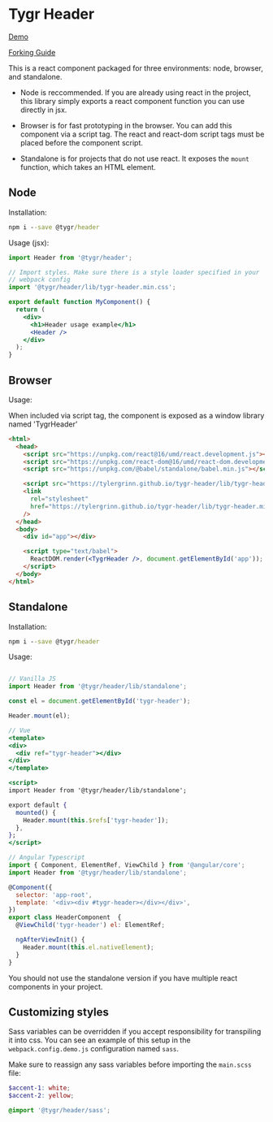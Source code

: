 # Tygr Header

[Demo](https://tylergrinn.github.io/tygr-header)

[Forking Guide](https://github.com/tylergrinn/tygr-logo/blob/main/docs/forking.md)

This is a react component packaged for three environments: node, browser, and standalone.

- Node is reccommended. If you are already using react in the project, this library simply exports a react component function you can use directly in jsx.

- Browser is for fast prototyping in the browser. You can add this component via a script tag. The react and react-dom script tags must be placed before the component script.

- Standalone is for projects that do not use react. It exposes the `mount` function, which takes an HTML element.

## Node

Installation:

```cmd
npm i --save @tygr/header
```

Usage (jsx):

```jsx
import Header from '@tygr/header';

// Import styles. Make sure there is a style loader specified in your
// webpack config
import '@tygr/header/lib/tygr-header.min.css';

export default function MyComponent() {
  return (
    <div>
      <h1>Header usage example</h1>
      <Header />
    </div>
  );
}
```

## Browser

Usage:

When included via script tag, the component is exposed as a window library named 'TygrHeader'

```html
<html>
  <head>
    <script src="https://unpkg.com/react@16/umd/react.development.js"></script>
    <script src="https://unpkg.com/react-dom@16/umd/react-dom.development.js"></script>
    <script src="https://unpkg.com/@babel/standalone/babel.min.js"></script>

    <script src="https://tylergrinn.github.io/tygr-header/lib/tygr-header.min.js"></script>
    <link
      rel="stylesheet"
      href="https://tylergrinn.github.io/tygr-header/lib/tygr-header.min.css"
    />
  </head>
  <body>
    <div id="app"></div>

    <script type="text/babel">
      ReactDOM.render(<TygrHeader />, document.getElementById('app'));
    </script>
  </body>
</html>
```

## Standalone

Installation:

```cmd
npm i --save @tygr/header
```

Usage:

```jsx

// Vanilla JS
import Header from '@tygr/header/lib/standalone';

const el = document.getElementById('tygr-header');

Header.mount(el);

// Vue
<template>
<div>
  <div ref="tygr-header"></div>
</div>
</template>

<script>
import Header from '@tygr/header/lib/standalone';

export default {
  mounted() {
    Header.mount(this.$refs['tygr-header']);
  },
};
</script>

// Angular Typescript
import { Component, ElementRef, ViewChild } from '@angular/core';
import Header from '@tygr/header/lib/standalone';

@Component({
  selector: 'app-root',
  template: '<div><div #tygr-header></div></div>',
})
export class HeaderComponent  {
  @ViewChild('tygr-header') el: ElementRef;

  ngAfterViewInit() {
    Header.mount(this.el.nativeElement);
  }
}
```

You should not use the standalone version if you have multiple react components in your project.

## Customizing styles

Sass variables can be overridden if you accept responsibility for transpiling it into css. You can see an example of this setup in the `webpack.config.demo.js` configuration named `sass`.

Make sure to reassign any sass variables before importing the `main.scss` file:

```scss
$accent-1: white;
$accent-2: yellow;

@import '@tygr/header/sass';
```
